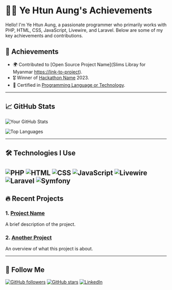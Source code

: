 # 👨‍💻 Ye Htun Aung's Achievements

Hello! I'm Ye Htun Aung, a passionate programmer who primarily works with PHP, HTML, CSS, JavaScript, Livewire, and Laravel. Below are some of my key achievements and contributions.

## 🌟 Achievements

- 🌍 Contributed to [Open Source Project Name](Slims Libray for Myanmar [https://link-to-project](https://github.com/yehtunaung/Slims-Library.git)).
- 🎖️ Winner of [Hackathon Name](https://link-to-hackathon) 2023. 
- 📜 Certified in [Programming Language or Technology](https://link-to-certificate).

---

## 📈 GitHub Stats

![Your GitHub Stats](https://github-readme-stats.vercel.app/api?username=yehtunaung&show_icons=true&theme=radical)

![Top Languages](https://github-readme-stats.vercel.app/api/top-langs/?username=yehtunaung&layout=compact&theme=radical)

---

## 🛠️ Technologies I Use

![PHP](https://img.shields.io/badge/-PHP-777BB4?style=flat&logo=php&logoColor=white)
![HTML](https://img.shields.io/badge/-HTML-E34F26?style=flat&logo=html5&logoColor=white)
![CSS](https://img.shields.io/badge/-CSS-1572B6?style=flat&logo=css3&logoColor=white)
![JavaScript](https://img.shields.io/badge/-JavaScript-F7DF1E?style=flat&logo=javascript&logoColor=black)
![Livewire](https://img.shields.io/badge/-Livewire-4B9AE1?style=flat&logo=livewire&logoColor=white)
![Laravel](https://img.shields.io/badge/-Laravel-FF2D20?style=flat&logo=laravel&logoColor=white)
![Symfony](https://img.shields.io/badge/-Symfony-000000?style=flat&logo=symfony&logoColor=white)
---

## 🔥 Recent Projects

### 1. [Project Name](https://github.com/yehtunaung/project-name)
A brief description of the project.

### 2. [Another Project](https://github.com/yehtunaung/another-project)
An overview of what this project is about.

---
## 🚀 Follow Me

[![GitHub followers](https://img.shields.io/github/followers/yehtunaung?style=social)](https://github.com/yehtunaung)
[![GitHub stars](https://img.shields.io/github/stars/yehtunaung?style=social)](https://github.com/yehtunaung)
[![LinkedIn](https://img.shields.io/badge/-LinkedIn-0A66C2?style=flat&logo=linkedin&logoColor=white)](https://www.linkedin.com/in/ye-htun-aung-291107249/)

